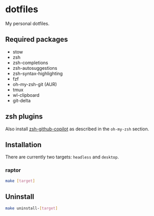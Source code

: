 # dotfiles

My personal dotfiles.

## Required packages

- stow
- zsh
- zsh-completions
- zsh-autosuggestions
- zsh-syntax-highlighting
- fzf
- oh-my-zsh-git (AUR)
- tmux
- wl-clipboard
- git-delta

## zsh plugins

Also install [zsh-github-copilot](https://github.com/loiccoyle/zsh-github-copilot) as described in the `oh-my-zsh` section.

## Installation

There are currently two targets: `headless` and `desktop`.

### raptor

```bash
make [target]
```

## Uninstall

```bash
make uninstall-[target]
```
